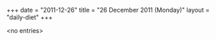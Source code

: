 +++
date = "2011-12-26"
title = "26 December 2011 (Monday)"
layout = "daily-diet"
+++


\<no entries\>
